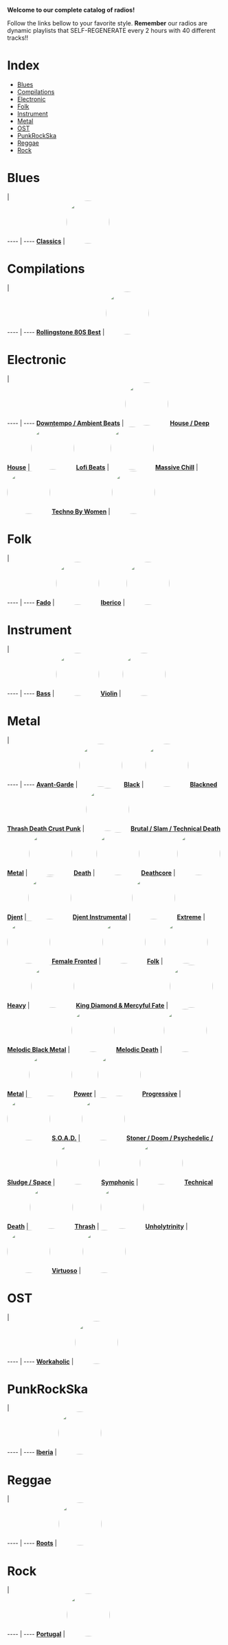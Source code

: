 
<style>
figure {
  border: 0px #cccccc solid;
  padding: 4px;
  margin: auto;
  align: center;
}
</style>
**Welcome to our complete catalog of radios!**

Follow the links bellow to your favorite style. **Remember** our radios
are dynamic playlists that SELF-REGENERATE every 2 hours with 40 different
tracks!!

# Index

* [Blues](#Blues)
* [Compilations](#Compilations)
* [Electronic](#Electronic)
* [Folk](#Folk)
* [Instrument](#Instrument)
* [Metal](#Metal)
* [OST](#OST)
* [PunkRockSka](#PunkRockSka)
* [Reggae](#Reggae)
* [Rock](#Rock)

# Blues

  |  
 ---- | ---- 
[**Classics**](https://radioninjapirata.github.io/radio_bluesclassics.html) | <a href="https://radioninjapirata.github.io/radio_bluesclassics.html" target="_blank"><img src="https://mosaic.scdn.co/640/ab67616d0000b273783e6c784fb59fc1ddcca386ab67616d0000b27381b7900880136c0e3af630dcab67616d0000b273bd827cb02085f3d051944938ab67616d0000b273e099d0eeae1d1390e249de9c" height="100" width="auto" style="border-radius:50%"></a>

# Compilations

  |  
 ---- | ---- 
[**Rollingstone 80S Best**](https://radioninjapirata.github.io/radio_rollingbest80s.html) | <a href="https://radioninjapirata.github.io/radio_rollingbest80s.html" target="_blank"><img src="https://mosaic.scdn.co/640/ab67616d0000b27352f532df7ba3269b0242fed9ab67616d0000b2735d62b380ebe22229dffbe100ab67616d0000b273cb5fb938d28c96cf5b8dadc9ab67616d0000b273fede46cfa2a371861f3ce0e6" height="100" width="auto" style="border-radius:50%"></a>

# Electronic

  |  
 ---- | ---- 
[**Downtempo / Ambient Beats**](https://radioninjapirata.github.io/radio_downtempo.html) | <a href="https://radioninjapirata.github.io/radio_downtempo.html" target="_blank"><img src="https://mosaic.scdn.co/640/ab67616d0000b2738c115d6c8c0fbd64a913fedeab67616d0000b273a63389ef774fb87db4b5aa19ab67616d0000b273b2d7f6463e1209d7d87fb7b1ab67616d0000b273c6112bc980fa08216088fe3a" height="100" width="auto" style="border-radius:50%"></a>
[**House / Deep House**](https://radioninjapirata.github.io/house.html) | <a href="https://radioninjapirata.github.io/house.html" target="_blank"><img src="https://mosaic.scdn.co/640/ab67616d0000b2732fa9391784b968e5789e4f9fab67616d0000b2738e3521c00139a2aaa5095040ab67616d0000b273de67eac1cc570cdef10d40faab67616d0000b273fc951401f8a07a37be0c09ac" height="100" width="auto" style="border-radius:50%"></a>
[**Lofi Beats**](https://radioninjapirata.github.io/radio_lofi.html) | <a href="https://radioninjapirata.github.io/radio_lofi.html" target="_blank"><img src="https://mosaic.scdn.co/640/ab67616d0000b2730060526269492112d5d477b1ab67616d0000b273299af84483e212e76bc272bbab67616d0000b273ce9f9c60dc28a76be322a479ab67616d0000b273e481a8135b74a45e55871f6a" height="100" width="auto" style="border-radius:50%"></a>
[**Massive Chill**](https://radioninjapirata.github.io/massive_chill.html) | <a href="https://radioninjapirata.github.io/massive_chill.html" target="_blank"><img src="https://mosaic.scdn.co/640/ab67616d0000b2730cfdf9ca895535a0e53be30fab67616d0000b2731d45aa8a5698dfc08fefafe4ab67616d0000b273aad0467147002a32a135bba5ab67616d0000b273cae389abd52cd081671fd12a" height="100" width="auto" style="border-radius:50%"></a>
[**Techno By Women**](https://radioninjapirata.github.io/radio_technowomen.html) | <a href="https://radioninjapirata.github.io/radio_technowomen.html" target="_blank"><img src="https://mosaic.scdn.co/640/ab67616d0000b273460d1218d66f63140bcfc373ab67616d0000b273ad409bbf9da2d2276f730769ab67616d0000b273b81a60d31b129396471edfd3ab67616d0000b273d1c39badb8a7e6e980f01528" height="100" width="auto" style="border-radius:50%"></a>

# Folk

  |  
 ---- | ---- 
[**Fado**](https://radioninjapirata.github.io/radio_fado.html) | <a href="https://radioninjapirata.github.io/radio_fado.html" target="_blank"><img src="https://mosaic.scdn.co/640/ab67616d0000b2733bca4a5a7059f189350829d2ab67616d0000b2737523e3279faf8009b692eff6ab67616d0000b2739b31150a7563cf3cfb3c92bcab67616d0000b273df601cdc18de885b8470e460" height="100" width="auto" style="border-radius:50%"></a>
[**Iberico**](https://radioninjapirata.github.io/radio_folkiberico.html) | <a href="https://radioninjapirata.github.io/radio_folkiberico.html" target="_blank"><img src="https://mosaic.scdn.co/640/ab67616d0000b2738fdf3361f8c613a002292352ab67616d0000b273ae03268fc196e1c196db608eab67616d0000b273be90da0b9e6aa6f121ca9fd1ab67616d0000b273e6ae2bd58cbb0c63e6abe02f" height="100" width="auto" style="border-radius:50%"></a>

# Instrument

  |  
 ---- | ---- 
[**Bass**](https://radioninjapirata.github.io/radio_bassists.html) | <a href="https://radioninjapirata.github.io/radio_bassists.html" target="_blank"><img src="https://mosaic.scdn.co/640/ab67616d0000b273002b1e866947664dd722fc86ab67616d0000b2731964fcd0a493a70e969c3ee9ab67616d0000b27328f890b9c0898653e2b7a9cfab67616d0000b273dc1c6b97ad317b51fb544298" height="100" width="auto" style="border-radius:50%"></a>
[**Violin**](https://radioninjapirata.github.io/radio_violin.html) | <a href="https://radioninjapirata.github.io/radio_violin.html" target="_blank"><img src="https://mosaic.scdn.co/640/ab67616d0000b27325c0641a53613b2049d88ed7ab67616d0000b2733f60a4746147e824d631a32fab67616d0000b27362050e4ccc4a193182801651ab67616d0000b273d5d6957f73be207d4b8e5c27" height="100" width="auto" style="border-radius:50%"></a>

# Metal

  |  
 ---- | ---- 
[**Avant-Garde**](https://radioninjapirata.github.io/radio_metalavantgarde.html) | <a href="https://radioninjapirata.github.io/radio_metalavantgarde.html" target="_blank"><img src="https://mosaic.scdn.co/640/ab67616d0000b27328576b564a1126e46624b765ab67616d0000b2737b9792580dafbd478697292cab67616d0000b2739c782f4958a3be53e9196392ab67616d0000b273d8c25fca7f20f73d0bd06c25" height="100" width="auto" style="border-radius:50%"></a>
[**Black**](https://radioninjapirata.github.io/radio_blackmetal.html) | <a href="https://radioninjapirata.github.io/radio_blackmetal.html" target="_blank"><img src="https://mosaic.scdn.co/640/ab67616d0000b2730e759d03275a37cbd10fe54fab67616d0000b2738521e9d9c1749056281ee52dab67616d0000b273c0b973e5b68e6f03ab3b9476ab67616d0000b273eeeca17c27b0141c513043a9" height="100" width="auto" style="border-radius:50%"></a>
[**Blackned Thrash Death Crust Punk**](https://radioninjapirata.github.io/radio_blacknedthrash.html) | <a href="https://radioninjapirata.github.io/radio_blacknedthrash.html" target="_blank"><img src="https://mosaic.scdn.co/640/ab67616d0000b2730fc9e1ecdbfd873d2bcf1516ab67616d0000b27355adcde4025a37c175fa6f6eab67616d0000b27356e25ea3faae4c588261c6d9ab67616d0000b273eaa829843fc5ecbf91b0b2e4" height="100" width="auto" style="border-radius:50%"></a>
[**Brutal / Slam / Technical Death Metal**](https://radioninjapirata.github.io/radio_brutaldeathmetal.html) | <a href="https://radioninjapirata.github.io/radio_brutaldeathmetal.html" target="_blank"><img src="https://mosaic.scdn.co/640/ab67616d0000b27302feb7306e5877c5666bea3dab67616d0000b2735909381da88b7ba928cd30e3ab67616d0000b2736bab3454e72ab6027cf417e5ab67616d0000b273c853029ad1a9e7978ddc8ea2" height="100" width="auto" style="border-radius:50%"></a>
[**Death**](https://radioninjapirata.github.io/radio_deathmetal.html) | <a href="https://radioninjapirata.github.io/radio_deathmetal.html" target="_blank"><img src="https://mosaic.scdn.co/640/ab67616d0000b27339fb3a85a279c5468aef18d3ab67616d0000b27359f0f77c77e3bd8d0062b544ab67616d0000b2739a20747bea6bdfc7827f89d3ab67616d0000b273fb22cceb87f92ba857d80ab6" height="100" width="auto" style="border-radius:50%"></a>
[**Deathcore**](https://radioninjapirata.github.io/deathcore.html) | <a href="https://radioninjapirata.github.io/deathcore.html" target="_blank"><img src="https://mosaic.scdn.co/640/ab67616d0000b2735078e679174abdfec4686c81ab67616d0000b27362b65c5d6cd2906acd6af6dcab67616d0000b27384c37e46dee614bd8ea0d062ab67616d0000b273c30092a5f4f779ca9cbc3d66" height="100" width="auto" style="border-radius:50%"></a>
[**Djent**](https://radioninjapirata.github.io/radio_djent.html) | <a href="https://radioninjapirata.github.io/radio_djent.html" target="_blank"><img src="https://mosaic.scdn.co/640/ab67616d0000b273239c62e47d46964ae91303a9ab67616d0000b27347c0731df0f3b7fc2d08f7e5ab67616d0000b2738d2f70792b45fe47aa18df9cab67616d0000b273ec2b360057db9762699beed1" height="100" width="auto" style="border-radius:50%"></a>
[**Djent Instrumental**](https://radioninjapirata.github.io/radio_instrumentaldjent.html) | <a href="https://radioninjapirata.github.io/radio_instrumentaldjent.html" target="_blank"><img src="https://mosaic.scdn.co/640/ab67616d0000b27360927ea3be9114065d821bbaab67616d0000b2739ea19f163bcf1986d37439faab67616d0000b273e39e9df0353185c4ebe196d6ab67616d0000b273eb888a8ad4438bd9dc076fa6" height="100" width="auto" style="border-radius:50%"></a>
[**Extreme**](https://radioninjapirata.github.io/radio_extrememetal.html) | <a href="https://radioninjapirata.github.io/radio_extrememetal.html" target="_blank"><img src="https://mosaic.scdn.co/640/ab67616d0000b27307773b0de4d93fdbe2732711ab67616d0000b2735909381da88b7ba928cd30e3ab67616d0000b2736f1e7f712ea4b329ce60829fab67616d0000b273b0dd0ff7e4e830bc27f0cad4" height="100" width="auto" style="border-radius:50%"></a>
[**Female Fronted**](https://radioninjapirata.github.io/radio_femalefrontedmetal.html) | <a href="https://radioninjapirata.github.io/radio_femalefrontedmetal.html" target="_blank"><img src="https://mosaic.scdn.co/640/ab67616d0000b27335dff9ca7f3916c2818179feab67616d0000b273444562626625c86d1d74b1caab67616d0000b2737eef19f08b8dbf7a0aebaf93ab67616d0000b2738d38e34432430d1b58eca054" height="100" width="auto" style="border-radius:50%"></a>
[**Folk**](https://radioninjapirata.github.io/radio_folkmetal.html) | <a href="https://radioninjapirata.github.io/radio_folkmetal.html" target="_blank"><img src="https://mosaic.scdn.co/640/ab67616d0000b27302ae7b0b53e1f7473d000149ab67616d0000b27378466f5ee5abbde34bd00535ab67616d0000b273951d8718fd67eae3b2e30528ab67616d0000b273f2aadf7f3221f5ef027267dc" height="100" width="auto" style="border-radius:50%"></a>
[**Heavy**](https://radioninjapirata.github.io/radio_heavymetal.html) | <a href="https://radioninjapirata.github.io/radio_heavymetal.html" target="_blank"><img src="https://mosaic.scdn.co/640/ab67616d0000b27315626fe34e1fbeb9033fa1faab67616d0000b2733650423f2721e406a60a3bc5ab67616d0000b2733b04b52a505c04c6ecc7e870ab67616d0000b273960e86573cb82cd2618ca2f5" height="100" width="auto" style="border-radius:50%"></a>
[**King Diamond & Mercyful Fate**](https://radioninjapirata.github.io/radio_fan_KDMF.html) | <a href="https://radioninjapirata.github.io/radio_fan_KDMF.html" target="_blank"><img src="https://mosaic.scdn.co/640/ab67616d0000b2733b2eb62de76b2ae454a3854fab67616d0000b2735601c9baa23e8f6c1039929fab67616d0000b273696088e8543ccfd346bf278fab67616d0000b273be1ae534a1aa21ec5407acda" height="100" width="auto" style="border-radius:50%"></a>
[**Melodic Black Metal**](https://radioninjapirata.github.io/radio_melodicblackmetal.html) | <a href="https://radioninjapirata.github.io/radio_melodicblackmetal.html" target="_blank"><img src="https://mosaic.scdn.co/640/ab67616d0000b27309924f4e64ddb71a261e28e6ab67616d0000b273ce5e08c80630c3d9ffdae3dcab67616d0000b273cee16dc7a5d194ecdd891110ab67616d0000b273da600cdbf03eea7600a8c992" height="100" width="auto" style="border-radius:50%"></a>
[**Melodic Death**](https://radioninjapirata.github.io/radio_melodicdeathmetal.html) | <a href="https://radioninjapirata.github.io/radio_melodicdeathmetal.html" target="_blank"><img src="https://mosaic.scdn.co/640/ab67616d0000b2736c2592f5519816e6a63c4207ab67616d0000b273e206d98bb8bafb2004f08a0fab67616d0000b273eb28a5114c19b47f1d6238b2ab67616d0000b273f1e31155cd9bb6c175cc7f6a" height="100" width="auto" style="border-radius:50%"></a>
[**Metal**](https://radioninjapirata.github.io/radio_metal.html) | <a href="https://radioninjapirata.github.io/radio_metal.html" target="_blank"><img src="https://mosaic.scdn.co/640/ab67616d0000b2734aca019c450d657f00658938ab67616d0000b2735312eefc3de49111a5e1662aab67616d0000b2737068dcfbcd8b33f1c07f48acab67616d0000b27389b3038f34ad23064071e4a0" height="100" width="auto" style="border-radius:50%"></a>
[**Power**](https://radioninjapirata.github.io/radio_powermetal.html) | <a href="https://radioninjapirata.github.io/radio_powermetal.html" target="_blank"><img src="https://mosaic.scdn.co/640/ab67616d0000b27301b104a29c20847d2b2f17f5ab67616d0000b273335e6ac809fe9b2bf8351f8aab67616d0000b2737d84f25f4e94c1658c03c3f1ab67616d0000b2739626a23818da759740c0dbb1" height="100" width="auto" style="border-radius:50%"></a>
[**Progressive**](https://radioninjapirata.github.io/radio_progrock.html) | <a href="https://radioninjapirata.github.io/radio_progrock.html" target="_blank"><img src="https://mosaic.scdn.co/640/ab67616d0000b27348e94c4532c72f7a56282818ab67616d0000b2734b289dfddb41495e4245da7bab67616d0000b273d88601ed869a074f20010424ab67616d0000b273ffb919c08489d7288ab6d694" height="100" width="auto" style="border-radius:50%"></a>
[**S.O.A.D.**](https://radioninjapirata.github.io/radio_soad.html) | <a href="https://radioninjapirata.github.io/radio_soad.html" target="_blank"><img src="https://mosaic.scdn.co/640/ab67616d0000b27330d45198d0c9e8841f9a9578ab67616d0000b273a2982eadad9b21912ed6c2e8ab67616d0000b273a57ca9e47d038be31c9aee9dab67616d0000b273c8c79a39007e7f8e48393eac" height="100" width="auto" style="border-radius:50%"></a>
[**Stoner / Doom / Psychedelic / Sludge / Space**](https://radioninjapirata.github.io/radio_stonerrock.html) | <a href="https://radioninjapirata.github.io/radio_stonerrock.html" target="_blank"><img src="https://mosaic.scdn.co/640/ab67616d0000b27304606db2a8d0aebf23885390ab67616d0000b273082ad71032c78dc1d76309ecab67616d0000b27330aee855b58ea4ad205c61a9ab67616d0000b2737fa2dbd1b05424586b3f777b" height="100" width="auto" style="border-radius:50%"></a>
[**Symphonic**](https://radioninjapirata.github.io/radio_symphonicmetal.html) | <a href="https://radioninjapirata.github.io/radio_symphonicmetal.html" target="_blank"><img src="https://mosaic.scdn.co/640/ab67616d0000b2730b32ee718e99b65e1a74bc3eab67616d0000b2732965da9852cf213146bab823ab67616d0000b2734bde49656ea866bf506e0474ab67616d0000b273c70dd3946fe82a95d03db1ae" height="100" width="auto" style="border-radius:50%"></a>
[**Technical Death**](https://radioninjapirata.github.io/radio_technicaldeathmetal.html) | <a href="https://radioninjapirata.github.io/radio_technicaldeathmetal.html" target="_blank"><img src="https://mosaic.scdn.co/640/ab67616d0000b2734657780524709d2e6dc31548ab67616d0000b273a977b5232b154ddf1ec8973eab67616d0000b273bc9bc181f06f5e0f999fc8baab67616d0000b273d0304f048cdbc08b0f095864" height="100" width="auto" style="border-radius:50%"></a>
[**Thrash**](https://radioninjapirata.github.io/radio_thrashmetal.html) | <a href="https://radioninjapirata.github.io/radio_thrashmetal.html" target="_blank"><img src="https://mosaic.scdn.co/640/ab67616d0000b2730e8ff61854d533d11721dbafab67616d0000b27387f81b5d6759df8476241640ab67616d0000b2738fe7054160b874adca6f6048ab67616d0000b273b94d8a5016004f4683268405" height="100" width="auto" style="border-radius:50%"></a>
[**Unholytrinity**](https://radioninjapirata.github.io/radio_unholytrinity.html) | <a href="https://radioninjapirata.github.io/radio_unholytrinity.html" target="_blank"><img src="https://mosaic.scdn.co/640/ab67616d0000b2735d0d2a5aa96e8641974d0d10ab67616d0000b273850ede32f93992baca11cfc3ab67616d0000b2739046aeba4babbd4b7af77548ab67616d0000b273b7ec2b4b9c76b3b737990a42" height="100" width="auto" style="border-radius:50%"></a>
[**Virtuoso**](https://radioninjapirata.github.io/radio_guitarvirtuoso.html) | <a href="https://radioninjapirata.github.io/radio_guitarvirtuoso.html" target="_blank"><img src="https://mosaic.scdn.co/640/ab67616d0000b2735c268ab999aaecebf7a86aebab67616d0000b27383524e1300a03e7962057d6eab67616d0000b273b15179c9c9afafb7df367b47ab67616d0000b273ddae67287020fd44059c722e" height="100" width="auto" style="border-radius:50%"></a>

# OST

  |  
 ---- | ---- 
[**Workaholic**](https://radioninjapirata.github.io/radio_ostworkaholic.html) | <a href="https://radioninjapirata.github.io/radio_ostworkaholic.html" target="_blank"><img src="https://mosaic.scdn.co/640/ab67616d0000b2735d949f945626c1ae039016dbab67616d0000b27380255b6cc3fda7dc4ad84680ab67616d0000b2738236dee9524214e0e6be4a1fab67616d0000b273fe0180fbca0ed3a46cf44cfe" height="100" width="auto" style="border-radius:50%"></a>

# PunkRockSka

  |  
 ---- | ---- 
[**Iberia**](https://radioninjapirata.github.io/radio_iberianpunkrock.html) | <a href="https://radioninjapirata.github.io/radio_iberianpunkrock.html" target="_blank"><img src="https://mosaic.scdn.co/640/ab67616d0000b273179081c7853a3a88bec246d2ab67616d0000b2732e8d82ea0831669e87fcde1bab67616d0000b273a23d8e9e3af9500c6cf4ef8bab67616d0000b273bc76d4c0ceb768ea7446b7af" height="100" width="auto" style="border-radius:50%"></a>

# Reggae

  |  
 ---- | ---- 
[**Roots**](https://radioninjapirata.github.io/radio_reggaeroots.html) | <a href="https://radioninjapirata.github.io/radio_reggaeroots.html" target="_blank"><img src="https://mosaic.scdn.co/640/ab67616d0000b273602bd4f9fcc4021a696d139eab67616d0000b273af2489466a4f9352dbcd87b2ab67616d0000b273b4bbd6299681e1248d031d58ab67616d0000b273bd1a6bbeda6cc9433246af8a" height="100" width="auto" style="border-radius:50%"></a>

# Rock

  |  
 ---- | ---- 
[**Portugal**](https://radioninjapirata.github.io/radio_rockportugues.html) | <a href="https://radioninjapirata.github.io/radio_rockportugues.html" target="_blank"><img src="https://mosaic.scdn.co/640/5922279c28a762f3926bad2c30159f17607ac8a1ab67616d0000b27334f4f5fd2fd9465408f56fa6ab67616d0000b2737b8455bd3dcc243b4678466eab67616d0000b273e0f709c561ee1451509d5175" height="100" width="auto" style="border-radius:50%"></a>